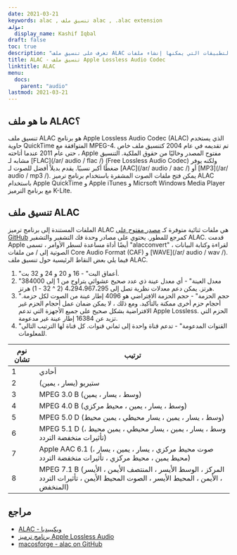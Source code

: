 ```yaml
---
date: 2021-03-21
keywords: alac , تنسيق ملف alac , .alac extension
مؤلف:
  display_name: Kashif Iqbal
draft: false
toc: true
description: "تعرف على تنسيق ملف ALAC وواجهات برمجة التطبيقات التي يمكنها إنشاء ملفات ALAC وفتحها."
title: ALAC - تنسيق ملف Apple Lossless Audio Codec
linktitle: ALAC
menu:
  docs:
    parent: "audio"
lastmod: 2021-03-21
---
```


## ما هو ملف ALAC؟

تنسيق ملف ALAC هو برنامج Apple Lossless Audio Codec (ALAC) الذي يستخدم حاوية QuickTime المتوافقة مع MPEG-4. تم تقديمه في عام 2004 كتنسيق ملف خاص ، حتى عام 2011 عندما أتاحته Apple مفتوح المصدر وخاليًا من حقوق الملكية. التنسيق مشابه لـ [FLAC](/ar/ audio / flac /) (Free Lossless Audio Codec) ولكنه يوفر ضغطًا أكبر نسبيًا. يقدم بديلاً أفضل للصوت لـ [AAC](/ar/ audio / aac /) أو [MP3](/ar/ audio / mp3 /). يمكن فتح ملفات الصوت المشفرة باستخدام برنامج ترميز ALAC باستخدام Apple QuickTime و Apple iTunes و Micrsoft Windows Media Player مع برنامج الترميز K-Lite.

## تنسيق ملف ALAC

الملفات المستندة إلى برنامج ترميز ALAC هي ملفات ثنائية متوفرة كـ [مصدر مفتوح على GitHub](https://github.com/macosforge/alac) كمرجع للمطور. يحتوي على مصادر وحدة فك التشفير والتشفير ALAC. قدمت Apple أيضًا أداة مساعدة لسطر الأوامر ، تسمى "alacconvert" ، لقراءة وكتابة البيانات الصوتية إلى / من ملفات Core Audio Format (CAF) و [WAVE](/ar/ audio / wav /). فيما يلي بعض النقاط الرئيسية حول تنسيق ملف ALAC.

1. "أعماق البت" - 16 و 20 و 24 و 32 بت.
1. "معدل العينة" - أي معدل عينة ذي عدد صحيح عشوائي يتراوح من 1 إلى 384000 هرتز. يمكن دعم معدلات نظرية تصل إلى 4،294،967،295 (2 ^ 32 - 1) هرتز.
1. "حجم الحزمة" - حجم الحزمة الافتراضي هو 4096 إطار عينة من الصوت لكل حزمة. أحجام حزم أخرى ممكنة بالتأكيد. ومع ذلك ، لا يمكن ضمان عمل أحجام الحزم غير الافتراضية بشكل صحيح على جميع الأجهزة التي تدعم Apple Lossless. الحزم التي تزيد عن 16384 إطار عينة غير مدعومة.
1. "القنوات المدعومة" - تدعم قناة واحدة إلى ثماني قنوات. كل قناة لها الترتيب التالي للمعلومات.

| نوم تشان | ترتيب |
| --- | --- |
| 1 | أحادي |
| 2 | ستيريو (يسار ، يمين) |
| 3 | MPEG 3.0 B (وسط ، يسار ، يمين) |
| 4 | MPEG 4.0 B (وسط ، يسار ، يمين ، محيط مركزي) |
| 5 | MPEG 5.0 D (وسط ، يسار ، يمين ، يسار محيطي ، يمين محيط) |
| 6 | MPEG 5.1 D (وسط ، يسار ، يمين ، يسار محيطي ، يمين محيط ، تأثيرات منخفضة التردد) |
| 7 | Apple AAC 6.1 (صوت محيط مركزي ، يسار ، يمين ، يسار ، محيط يمين ، محيط مركزي ، تأثيرات منخفضة التردد) |
| 8 | MPEG 7.1 B (المركز ، الوسط الأيسر ، المنتصف الأيمن ، الأيسر ، الأيمن ، المحيط الأيسر ، الصوت المحيط الأيمن ، تأثيرات التردد المنخفض) |

## مراجع

* [ALAC - ويكيبيديا](https://en.wikipedia.org/wiki/Apple_Lossless)
* [برنامج ترميز Apple Lossless Audio](https://macosforge.github.io/alac/)
* [macosforge - alac on GitHub](https://github.com/macosforge/alac)


